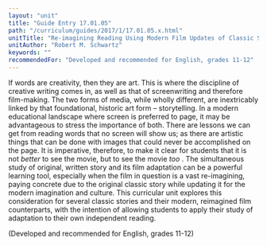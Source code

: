 ```yaml
---
layout: "unit"
title: "Guide Entry 17.01.05"
path: "/curriculum/guides/2017/1/17.01.05.x.html"
unitTitle: "Re-imagining Reading Using Modern Film Updates of Classic Stories"
unitAuthor: "Robert M. Schwartz"
keywords: ""
recommendedFor: "Developed and recommended for English, grades 11-12"
---
```

<main>
<p>
If words are creativity, then they are art. This is where the discipline of creative writing comes in, as well as that of screenwriting and therefore film-making. The two forms of media, while wholly different, are inextricably linked by that foundational, historic art form – storytelling. In a modern educational landscape where screen is preferred to page, it may be advantageous to stress the importance of both. There are lessons we can get from reading words that no screen will show us; as there are artistic things that can be done with images that could never be accomplished on the page. It is imperative, therefore, to make it clear for students that it is not
<em>
better
</em>
to see the movie, but to see the movie
<em>
too
</em>
. The simultaneous study of original, written story and its film adaptation can be a powerful learning tool, especially when the film in question is a vast re-imagining, paying concrete due to the original classic story while updating it for the modern imagination and culture. This curricular unit explores this consideration for several classic stories and their modern, reimagined film counterparts, with the intention of allowing students to apply their study of adaptation to their own independent reading.
</p>
<p>
(Developed and recommended for English, grades 11-12)
</p>
</main>